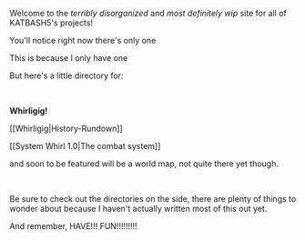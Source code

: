 Welcome to the *terribly disorganized* and *most definitely wip* site for all of KATBASH5's projects!

You'll notice right now there's only one

This is because I only have one

But here's a little directory for:

‌

**Whirligig!**

[[Whirligig|History-Rundown]]

[[System Whirl 1.0|The combat system]]

and soon to be featured will be a world map, not quite there yet though.

‌

Be sure to check out the directories on the side, there are plenty of things to wonder about 
because I haven't actually written most of this out yet.

And remember, HAVE!!! FUN!!!!!!!!!